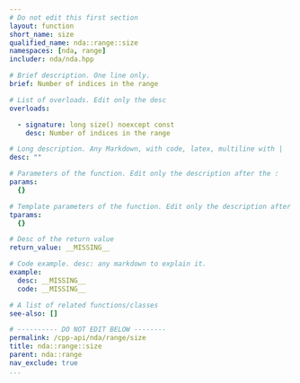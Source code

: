 ```yaml
---
# Do not edit this first section
layout: function
short_name: size
qualified_name: nda::range::size
namespaces: [nda, range]
includer: nda/nda.hpp

# Brief description. One line only.
brief: Number of indices in the range

# List of overloads. Edit only the desc
overloads:

  - signature: long size() noexcept const
    desc: Number of indices in the range

# Long description. Any Markdown, with code, latex, multiline with |
desc: ""

# Parameters of the function. Edit only the description after the :
params:
  {}

# Template parameters of the function. Edit only the description after the :
tparams:
  {}

# Desc of the return value
return_value: __MISSING__

# Code example. desc: any markdown to explain it.
example:
  desc: __MISSING__
  code: __MISSING__

# A list of related functions/classes
see-also: []

# ---------- DO NOT EDIT BELOW --------
permalink: /cpp-api/nda/range/size
title: nda::range::size
parent: nda::range
nav_exclude: true
...
```


